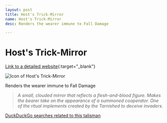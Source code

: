 ```yaml
---
layout: post
title: Host's Trick-Mirror
name: Host's Trick-Mirror
desc: Renders the wearer immune to Fall Damage

---
```

# Host's Trick-Mirror
[Link to a detailed website](https://eldenring.wiki.fextralife.com/Host's+Trick-Mirror){:target="_blank"}

![Icon of Host's Trick-Mirror](https://eldenring.wiki.fextralife.com/file/Elden-Ring/hosts_trick-mirror_talisman_elden_ring_wiki_guide_200px.png)

Renders the wearer immune to Fall Damage

>*A small, clouded mirror that reflects a flesh-and-blood figure. Makes the bearer take on the appearance of a summoned cooperator. One of the ritual implements created by the Tarnished to deceive invaders.*

[DuckDuckGo searches related to this talisman]({{site.baseurl}}/searches/Host'sTrick-Mirror)



